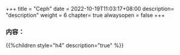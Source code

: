 +++
title = "Ceph"
date =  2022-10-19T11:03:17+08:00
description= "description"
weight = 6
chapter= true
alwaysopen = false
+++

### 内容：

{{%children style="h4" description="true" %}}
